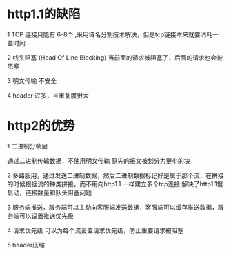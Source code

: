# http1.1的缺陷

1 TCP 连接只能有 6-8个 ,采用域名分割技术解决，但是tcp链接本来就要消耗一些时间

2 线头阻塞 (Head Of Line Blocking) 当前面的请求被阻塞了，后面的请求也会被阻塞 

3 明文传输 不安全  

4 header 过多，且重复度很大



# http2的优势

1 二进制分帧层 

通过二进制传输数据，不使用明文传输  原先的报文被划分为更小的块

2 多路服用，通过发送二进制数据，然后二进制数据标记好是属于那个流，在拼接的时候根据流的种类拼接，而不用向http1.1 一样建立多个tcp连接
解决了http1.1慢启动，链接数量和队头阻塞问题

3 服务端推送，服务端可以主动向客服端发送数据，客服端可以缓存推送数据，服务端可以设置推送优先级

4 请求优先级 可以为每个流设置请求优先级，防止重要请求被阻塞

5 header压缩